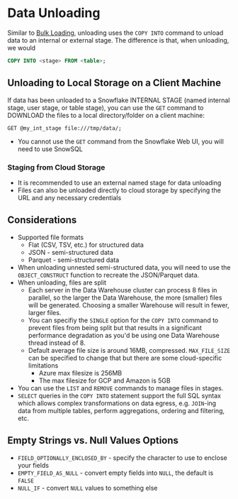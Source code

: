 # Data Unloading #

Similar to [Bulk Loading](BulkLoading.md), unloading uses the `COPY INTO` command to unload data to an internal or external stage. The difference is that, when unloading, we would
```sql
COPY INTO <stage> FROM <table>;
```

## Unloading to Local Storage on a Client Machine ##
If data has been unloaded to a Snowflake INTERNAL STAGE (named internal stage, user stage, or table stage), you can use the `GET` command to DOWNLOAD the files to a local directory/folder on a client machine:
```
GET @my_int_stage file:///tmp/data/;
```
* You cannot use the `GET` command from the Snowflake Web UI, you will need to use SnowSQL

### Staging from Cloud Storage ###
* It is recommended to use an external named stage for data unloading
* Files can also be unloaded directly to cloud storage by specifying the URL and any necessary credentials

## Considerations ##
* Supported file formats
  * Flat (CSV, TSV, etc.) for structured data
  * JSON - semi-structured data
  * Parquet - semi-structured data
* When unloading unnested semi-structured data, you will need to use the `OBJECT_CONSTRUCT` function to recreate the JSON/Parquet data.
* When unloading, files are split
  * Each server in the Data Warehouse cluster can process 8 files in parallel, so the larger the Data Warehouse, the more (smaller) files will be generated. Choosing a smaller Warehouse will result in fewer, larger files.
  * You can specifiy the `SINGLE` option for the `COPY INTO` command to prevent files from being split but that results in a significant performance degradation as you'd be using one Data Warehouse thread instead of 8.
  * Default average file size is around 16MB, compressed. `MAX_FILE_SIZE` can be specified to change that but there are some cloud-specific limitations
    * Azure max filesize is 256MB
    * The max filesize for GCP and Amazon is 5GB
* You can use the `LIST` and `REMOVE` commands to manage files in stages.
* `SELECT` queries in the `COPY INTO` statement support the full SQL syntax which allows complex transformations on data egress, e.g. `JOIN`-ing data from multiple tables, perform aggregations, ordering and filtering, etc.

## Empty Strings vs. Null Values Options ##
* `FIELD_OPTIONALLY_ENCLOSED_BY` - specify the character to use to enclose your fields
* `EMPTY_FIELD_AS_NULL` - convert empty fields into `NULL`, the default is `FALSE`
* `NULL_IF` - convert `NULL` values to something else
